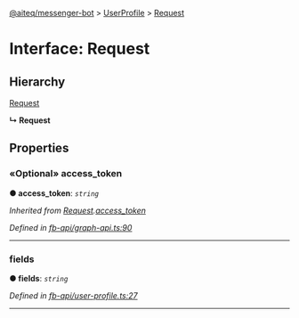 [@aiteq/messenger-bot](../README.md) > [UserProfile](../modules/userprofile.md) > [Request](../interfaces/userprofile.request.md)



# Interface: Request

## Hierarchy


 [Request](graphapi.request.md)

**↳ Request**








## Properties
<a id="access_token"></a>

### «Optional» access_token

**●  access_token**:  *`string`* 

*Inherited from [Request](graphapi.request.md).[access_token](graphapi.request.md#access_token)*

*Defined in [fb-api/graph-api.ts:90](https://github.com/aiteq/messenger-bot/blob/a540dbb/src/fb-api/graph-api.ts#L90)*





___

<a id="fields"></a>

###  fields

**●  fields**:  *`string`* 

*Defined in [fb-api/user-profile.ts:27](https://github.com/aiteq/messenger-bot/blob/a540dbb/src/fb-api/user-profile.ts#L27)*





___


